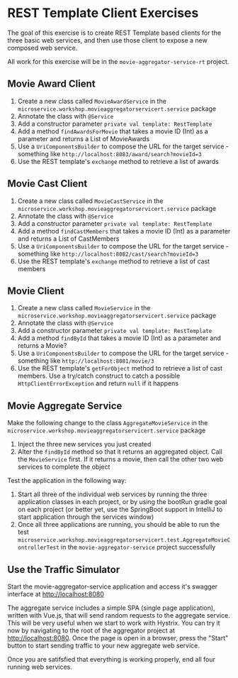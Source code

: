 # REST Template Client Exercises

The goal of this exercise is to create REST Template based clients for the three basic web services, and then use those client to expose a new composed web service.

All work for this exercise will be in the `movie-aggregator-service-rt` project.

## Movie Award Client

1. Create a new class called `MovieAwardService` in the `microservice.workshop.movieaggregatorservicert.service` package
1. Annotate the class with `@Service`
1. Add a constructor parameter `private val template: RestTemplate`
1. Add a method `findAwardsForMovie` that takes a movie ID (Int) as a parameter and returns a List of MovieAwards
1. Use a `UriComponentsBuilder` to compose the URL for the target service - something like `http://localhost:8083/award/search?movieId=3`
1. Use the REST template's `exchange` method to retrieve a list of awards

## Movie Cast Client

1. Create a new class called `MovieCastService` in the `microservice.workshop.movieaggregatorservicert.service` package
1. Annotate the class with `@Service`
1. Add a constructor parameter `private val template: RestTemplate`
1. Add a method `findCastMembers` that takes a movie ID (Int) as a parameter and returns a List of CastMembers
1. Use a `UriComponentsBuilder` to compose the URL for the target service - something like `http://localhost:8082/cast/search?movieId=3`
1. Use the REST template's `exchange` method to retrieve a list of cast members

## Movie Client

1. Create a new class called `MovieService` in the `microservice.workshop.movieaggregatorservicert.service` package
1. Annotate the class with `@Service`
1. Add a constructor parameter `private val template: RestTemplate`
1. Add a method `findById` that takes a movie ID (Int) as a parameter and returns a Movie?
1. Use a `UriComponentsBuilder` to compose the URL for the target service - something like `http://localhost:8081/movie/3`
1. Use the REST template's `getForObject` method to retrieve a list of cast members. Use a try/catch construct to catch a possible `HttpClientErrorException` and return `null` if it happens

## Movie Aggregate Service

Make the following change to the class `AggregateMovieService` in the `microservice.workshop.movieaggregatorservicert.service` package

1. Inject the three new services you just created
1. Alter the `findById` method so that it returns an aggregated object. Call the `MovieService` first. If it returns a movie, then call the other two web services to complete the object

Test the application in the following way:

1. Start all three of the individual web services by running the three application classes in each project, or by using the bootRun gradle goal on each project (or better yet, use the SpringBoot support in IntelliJ to start application through the services window)
1. Once all three applications are running, you should be able to run the test `microservice.workshop.movieaggregatorservicert.test.AggregateMovieControllerTest` in the `movie-aggregator-service` project successfully

## Use the Traffic Simulator

Start the movie-aggregator-service application and access it's swagger interface at [http://localhost:8080](http://localhost:8080)

The aggregate service includes a simple SPA (single page application), written with Vue.js, that will send random requests to the aggregate service. This will be very useful when we start to work with Hystrix. You can try it now by navigating to the root of the aggregator project at [http://localhost:8080](http://localhost:8080). Once the page is open in a browser, press the "Start" button to start sending traffic to your new aggregate web service.

Once you are satifsfied that everything is working properly, end all four running web services.
